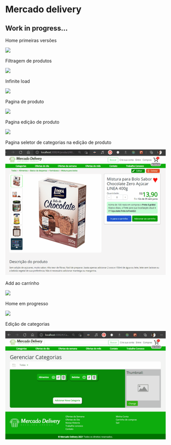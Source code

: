 <h1>Mercado delivery</h1>
<h2>Work in progress...</h2>
<p>Home primeiras versões</p>
<img src="https://github.com/LeonardoDaLuz/Mercado-delivery/blob/main/outros/Screenshot19-Home-primeiras-versoes.gif?raw=true" />
<p>Filtragem de produtos</p>
<img src="https://github.com/LeonardoDaLuz/Mercado-delivery/blob/main/outros/DAILYscreenshot14.gif?raw=true" />
<p>Infinite load</p>
<img src="https://github.com/LeonardoDaLuz/Mercado-delivery/blob/main/outros/Screenshot23_infinite_load.gif?raw=true" />
<p>Pagina de produto</p>
<img src="https://github.com/LeonardoDaLuz/Mercado-delivery/blob/main/outros/Screenshot15.gif?raw=true" />
<p>Pagina edição de produto</p>
<img src="https://github.com/LeonardoDaLuz/Mercado-delivery/blob/main/outros/Screenshot16-Pg-de-edicao-produto.gif?raw=true" />
<p>Pagina seletor de categorias na edição de produto</p>
<img src="https://github.com/LeonardoDaLuz/Mercado-delivery/blob/main/outros/Screenshot18-Seletor-de-categorias-na-pg-de-edicao-produto.gif?raw=true" />
<p>Add ao carrinho</p>
<img src="https://github.com/LeonardoDaLuz/Mercado-delivery/blob/main/outros/Screenshot24_adicionar_ao_carrinho.gif?raw=true" />
<p>Home em progresso</p>
<img src="https://github.com/LeonardoDaLuz/Mercado-delivery/blob/main/outros/Screenshot19-Home-primeiras-versoes.gif?raw=true" />
<p>Edição de categorias</p>
<img src="https://github.com/LeonardoDaLuz/Mercado-delivery/blob/main/outros/Screenshot17-Gerenciador-de-categorias.gif?raw=true" />
  
